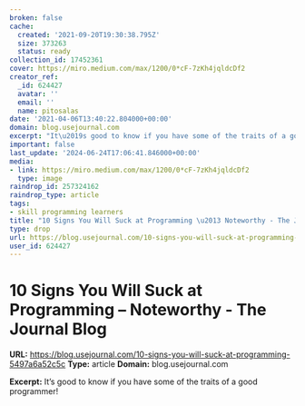 ```yaml
---
broken: false
cache:
  created: '2021-09-20T19:30:38.795Z'
  size: 373263
  status: ready
collection_id: 17452361
cover: https://miro.medium.com/max/1200/0*cF-7zKh4jqldcDf2
creator_ref:
  _id: 624427
  avatar: ''
  email: ''
  name: pitosalas
date: '2021-04-06T13:40:22.804000+00:00'
domain: blog.usejournal.com
excerpt: "It\u2019s good to know if you have some of the traits of a good programmer!"
important: false
last_update: '2024-06-24T17:06:41.846000+00:00'
media:
- link: https://miro.medium.com/max/1200/0*cF-7zKh4jqldcDf2
  type: image
raindrop_id: 257324162
raindrop_type: article
tags:
- skill programming learners
title: "10 Signs You Will Suck at Programming \u2013 Noteworthy - The Journal Blog"
type: drop
url: https://blog.usejournal.com/10-signs-you-will-suck-at-programming-5497a6a52c5c
user_id: 624427
---
```


# 10 Signs You Will Suck at Programming – Noteworthy - The Journal Blog

**URL:** https://blog.usejournal.com/10-signs-you-will-suck-at-programming-5497a6a52c5c
**Type:** article
**Domain:** blog.usejournal.com

**Excerpt:** It’s good to know if you have some of the traits of a good programmer!

